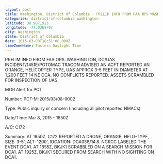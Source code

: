 ```yaml
---
layout: post
title: Washington, District of Columbia - PRELIM INFO FROM FAA OPS WASHINGTON DC UAS INCIDENT 1451E POTOMAC TRACON ADVISED AN ACFT
categories: district-of-columbia washington
latitude: 38.9071923
longitude: -77.0368707
city: Washington
state: District of Columbia
date: 2015-03-08T10:51:00.000Z
timeZoneName: Eastern Daylight Time
---
```


PRELIM INFO FROM FAA OPS: WASHINGTON, DC/UAS INCIDENT/1451E/POTOMAC TRACON ADVISED AN ACFT REPORTED AN ORANGE, HELICOPTER TYPE, UAS APPROX 3-5 FEET IN DIAMETER AT 1,200 FEET 14 NE DCA. NO CONFLICTS REPORTED. ASSETS SCRAMBLED FOR INSPECTION OF UAS. 



MOR Alert for PCT

Number: PCT-M-2015/03/08-0002

Type: Public inquiry or concern (including all pilot reported NMACs)

Date/Time: Mar 8, 2015 - 1850Z

A/C: C172

Summary: AT 1850Z, C172 REPORTED A DRONE, ORANGE, HELO-TYPE, SIZE: 3-5', ALT: 1200', lOCATION: DCA038/14.8. NCRCC LABELED THE EVENT DCA1. AT 1855Z, BKJK1 SCRABBLED ON A SEARCH MISSION FOR DCA1. AT 1925Z, BKJK1 SECURED FROM SEARCH WITH NO SIGHTING ON DCA1. 
